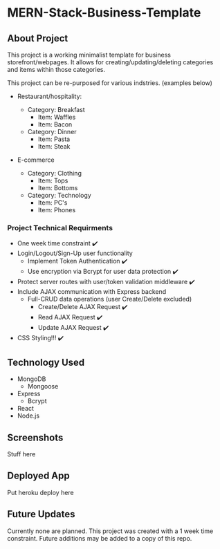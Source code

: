 # MERN-Stack-Business-Template

## About Project
This project is a working minimalist template for business storefront/webpages. It allows for creating/updating/deleting categories and items within those categories. 

This project can be re-purposed for various indstries. (examples below)

- Restaurant/hospitality:
    - Category: Breakfast
        - Item: Waffles
        - Item: Bacon
    - Category: Dinner
        - Item: Pasta
        - Item: Steak

- E-commerce
    - Category: Clothing
        - Item: Tops
        - Item: Bottoms
    - Category: Technology
        - Item: PC's
        - Item: Phones

### Project Technical Requirments
- One week time constraint :heavy_check_mark:
- Login/Logout/Sign-Up user functionality 
    - Implement Token Authentication :heavy_check_mark:
    - Use encryption via Bcrypt for user data protection :heavy_check_mark:
- Protect server routes with user/token validation middleware :heavy_check_mark:
- Include AJAX communication with Express backend
    - Full-CRUD data operations (user Create/Delete excluded)
        - Create/Delete AJAX Request :heavy_check_mark:
        - Read AJAX Request :heavy_check_mark:
        - Update AJAX Request :heavy_check_mark:
- CSS Styling!!! :heavy_check_mark:

## Technology Used
- MongoDB
    - Mongoose
- Express
    - Bcrypt
- React
- Node.js

## Screenshots

Stuff here

## Deployed App

Put heroku deploy here

## Future Updates

Currently none are planned. This project was created with a 1 week time constraint. Future additions may be added to a copy of this repo.

